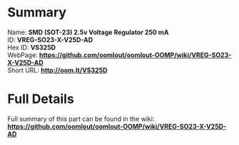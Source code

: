
Summary
=================
  
Name: __SMD (SOT-23) 2.5v Voltage Regulator 250 mA__    
ID: __VREG-SO23-X-V25D-AD__   
Hex ID: __VS325D__   
WebPage: __https://github.com/oomlout/oomlout-OOMP/wiki/VREG-SO23-X-V25D-AD__   
Short URL: __http://oom.lt/VS325D__   

Full Details
==========================
Full summary of this part can be found in the wiki:   
__https://github.com/oomlout/oomlout-OOMP/wiki/VREG-SO23-X-V25D-AD__    

